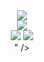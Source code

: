 <div align="center">
<img src="https://github.com/gibifyOfficial/Ecoleta-Booster--01/blob/master/server/public/assets/Capa.png" />
<div/>

<div align="center">
<img src="https://github.com/gibifyOfficial/Ecoleta-Booster--01/blob/master/server/public/assets/template.png" />
<div/>
<div align="center">
<img src="<div align="center">
<img src="https://github.com/gibifyOfficial/Ecoleta-Booster--01/blob/master/server/public/assets/submitpage.png" />
<div/>" />
<div/>
